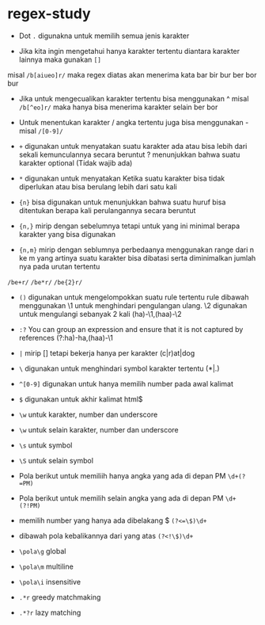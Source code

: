 # regex-study

- Dot `.` digunakna untuk memilih semua jenis karakter

- Jika kita ingin mengetahui hanya karakter tertentu diantara karakter lainnya maka gunakan `[]`

misal `/b[aiueo]r/`
maka regex diatas akan menerima kata bar bir bur ber bor bur

- Jika untuk mengecualikan karakter tertentu bisa menggunakan ^
misal `/b[^eo]r/`
maka hanya bisa menerima karakter selain ber bor

- Untuk menentukan karakter / angka tertentu juga bisa menggunakan -
misal `/[0-9]/`

- `+` digunakan untuk menyatakan suatu karakter ada atau bisa lebih dari sekali kemunculannya secara beruntut
? menunjukkan bahwa suatu karakter optional (Tidak wajib ada)
- `*` digunakan untuk menyatakan Ketika suatu karakter bisa tidak diperlukan atau bisa berulang lebih dari satu kali
- `{n}` bisa digunakan untuk menunjukkan bahwa suatu huruf bisa ditentukan berapa kali perulangannya secara beruntut
- `{n,}` mirip dengan sebelumnya tetapi untuk yang ini minimal berapa karakter yang bisa digunakan
- `{n,m}` mirip dengan seblumnya perbedaanya menggunakan range dari n ke m yang artinya suatu karakter bisa dibatasi serta diminimalkan jumlah nya pada urutan tertentu

`/be+r/`
`/be*r/`
`/be{2}r/`

- `()` digunakan untuk mengelompokkan suatu rule tertentu
rule dibawah menggunakan \1 untuk menghindari pengulangan ulang. \2 digunakan untuk mengulangi sebanyak 2 kali
(ha)-\1,(haa)-\2 

- `:?` You can group an expression and ensure that it is not captured by references
(?:ha)-ha,(haa)-\1

- `|` mirip [] tetapi bekerja hanya per karakter 
(c|r)at|dog

- `\` digunakan untuk menghindari symbol karakter tertentu
(\*|\.)

- `^[0-9]` digunakan untuk hanya memilih number pada awal kalimat


- ``$`` digunakan untuk akhir kalimat
html$

- `\w` untuk karakter, number dan underscore
- `\w` untuk selain karakter, number dan underscore
- `\s` untuk symbol
- `\S` untuk selain symbol

- Pola berikut untuk memiliih hanya angka yang ada di depan PM
`\d+(?=PM)`
- Pola berikut untuk memilih selain angka yang ada di depan PM
`\d+(?!PM)`

- memilih number yang hanya ada dibelakang $
`(?<=\$)\d+`
- dibawah pola kebalikannya dari yang atas
`(?<!\$)\d+`

- `\pola\g` global
- `\pola\m` multiline
- `\pola\i` insensitive

- `.*r` greedy matchmaking
- `.*?r` lazy matching
